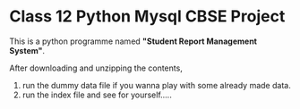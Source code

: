 # Class 12 Python Mysql CBSE Project
This is a python programme named **"Student Report Management System"**.

After downloading and unzipping the contents,
1) run the dummy data file if you wanna play with some already made data.
2) run the index file and see for yourself.....
